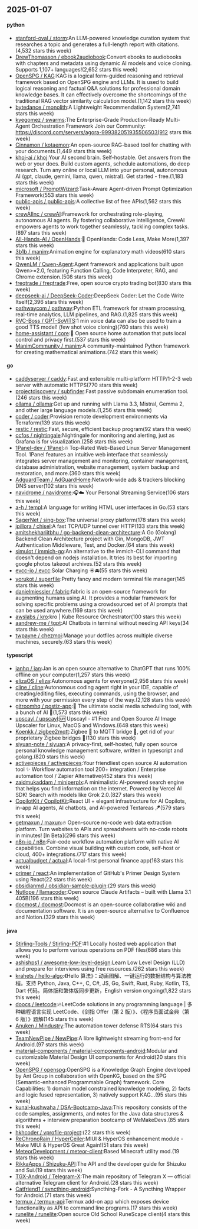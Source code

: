 ## 2025-01-07

#### python
* [stanford-oval / storm](https://github.com/stanford-oval/storm):An LLM-powered knowledge curation system that researches a topic and generates a full-length report with citations.(4,532 stars this week)
* [DrewThomasson / ebook2audiobook](https://github.com/DrewThomasson/ebook2audiobook):Convert ebooks to audiobooks with chapters and metadata using dynamic AI models and voice cloning. Supports 1,107+ languages!(2,652 stars this week)
* [OpenSPG / KAG](https://github.com/OpenSPG/KAG):KAG is a logical form-guided reasoning and retrieval framework based on OpenSPG engine and LLMs. It is used to build logical reasoning and factual Q&A solutions for professional domain knowledge bases. It can effectively overcome the shortcomings of the traditional RAG vector similarity calculation model.(1,142 stars this week)
* [bytedance / monolith](https://github.com/bytedance/monolith):A Lightweight Recommendation System(2,741 stars this week)
* [kyegomez / swarms](https://github.com/kyegomez/swarms):The Enterprise-Grade Production-Ready Multi-Agent Orchestration Framework Join our Community: https://discord.com/servers/agora-999382051935506503(912 stars this week)
* [Cinnamon / kotaemon](https://github.com/Cinnamon/kotaemon):An open-source RAG-based tool for chatting with your documents.(1,449 stars this week)
* [khoj-ai / khoj](https://github.com/khoj-ai/khoj):Your AI second brain. Self-hostable. Get answers from the web or your docs. Build custom agents, schedule automations, do deep research. Turn any online or local LLM into your personal, autonomous AI (gpt, claude, gemini, llama, qwen, mistral). Get started - free.(1,183 stars this week)
* [microsoft / PromptWizard](https://github.com/microsoft/PromptWizard):Task-Aware Agent-driven Prompt Optimization Framework(553 stars this week)
* [public-apis / public-apis](https://github.com/public-apis/public-apis):A collective list of free APIs(1,562 stars this week)
* [crewAIInc / crewAI](https://github.com/crewAIInc/crewAI):Framework for orchestrating role-playing, autonomous AI agents. By fostering collaborative intelligence, CrewAI empowers agents to work together seamlessly, tackling complex tasks.(897 stars this week)
* [All-Hands-AI / OpenHands](https://github.com/All-Hands-AI/OpenHands):🙌 OpenHands: Code Less, Make More(1,397 stars this week)
* [3b1b / manim](https://github.com/3b1b/manim):Animation engine for explanatory math videos(610 stars this week)
* [QwenLM / Qwen-Agent](https://github.com/QwenLM/Qwen-Agent):Agent framework and applications built upon Qwen>=2.0, featuring Function Calling, Code Interpreter, RAG, and Chrome extension.(508 stars this week)
* [freqtrade / freqtrade](https://github.com/freqtrade/freqtrade):Free, open source crypto trading bot(830 stars this week)
* [deepseek-ai / DeepSeek-Coder](https://github.com/deepseek-ai/DeepSeek-Coder):DeepSeek Coder: Let the Code Write Itself(2,396 stars this week)
* [pathwaycom / pathway](https://github.com/pathwaycom/pathway):Python ETL framework for stream processing, real-time analytics, LLM pipelines, and RAG.(1,825 stars this week)
* [RVC-Boss / GPT-SoVITS](https://github.com/RVC-Boss/GPT-SoVITS):1 min voice data can also be used to train a good TTS model! (few shot voice cloning)(760 stars this week)
* [home-assistant / core](https://github.com/home-assistant/core):🏡 Open source home automation that puts local control and privacy first.(537 stars this week)
* [ManimCommunity / manim](https://github.com/ManimCommunity/manim):A community-maintained Python framework for creating mathematical animations.(742 stars this week)

#### go
* [caddyserver / caddy](https://github.com/caddyserver/caddy):Fast and extensible multi-platform HTTP/1-2-3 web server with automatic HTTPS(770 stars this week)
* [projectdiscovery / subfinder](https://github.com/projectdiscovery/subfinder):Fast passive subdomain enumeration tool.(246 stars this week)
* [ollama / ollama](https://github.com/ollama/ollama):Get up and running with Llama 3.3, Mistral, Gemma 2, and other large language models.(1,256 stars this week)
* [coder / coder](https://github.com/coder/coder):Provision remote development environments via Terraform(139 stars this week)
* [restic / restic](https://github.com/restic/restic):Fast, secure, efficient backup program(92 stars this week)
* [ccfos / nightingale](https://github.com/ccfos/nightingale):Nightingale for monitoring and alerting, just as Grafana is for visualization.(258 stars this week)
* [1Panel-dev / 1Panel](https://github.com/1Panel-dev/1Panel):🔥 Top-Rated Web-Based Linux Server Management Tool. 1Panel features an intuitive web interface that seamlessly integrates server management and monitoring, container management, database administration, website management, system backup and restoration, and more.(360 stars this week)
* [AdguardTeam / AdGuardHome](https://github.com/AdguardTeam/AdGuardHome):Network-wide ads & trackers blocking DNS server(102 stars this week)
* [navidrome / navidrome](https://github.com/navidrome/navidrome):🎧☁️ Your Personal Streaming Service(106 stars this week)
* [a-h / templ](https://github.com/a-h/templ):A language for writing HTML user interfaces in Go.(53 stars this week)
* [SagerNet / sing-box](https://github.com/SagerNet/sing-box):The universal proxy platform(178 stars this week)
* [jpillora / chisel](https://github.com/jpillora/chisel):A fast TCP/UDP tunnel over HTTP(133 stars this week)
* [amitshekhariitbhu / go-backend-clean-architecture](https://github.com/amitshekhariitbhu/go-backend-clean-architecture):A Go (Golang) Backend Clean Architecture project with Gin, MongoDB, JWT Authentication Middleware, Test, and Docker.(64 stars this week)
* [simulot / immich-go](https://github.com/simulot/immich-go):An alternative to the immich-CLI command that doesn't depend on nodejs installation. It tries its best for importing google photos takeout archives.(52 stars this week)
* [evcc-io / evcc](https://github.com/evcc-io/evcc):Solar Charging ☀️🚘(55 stars this week)
* [yorukot / superfile](https://github.com/yorukot/superfile):Pretty fancy and modern terminal file manager(145 stars this week)
* [danielmiessler / fabric](https://github.com/danielmiessler/fabric):fabric is an open-source framework for augmenting humans using AI. It provides a modular framework for solving specific problems using a crowdsourced set of AI prompts that can be used anywhere.(169 stars this week)
* [awslabs / kro](https://github.com/awslabs/kro):kro | Kube Resource Orchestrator(100 stars this week)
* [aandrew-me / tgpt](https://github.com/aandrew-me/tgpt):AI Chatbots in terminal without needing API keys(34 stars this week)
* [twpayne / chezmoi](https://github.com/twpayne/chezmoi):Manage your dotfiles across multiple diverse machines, securely.(63 stars this week)

#### typescript
* [janhq / jan](https://github.com/janhq/jan):Jan is an open source alternative to ChatGPT that runs 100% offline on your computer(1,257 stars this week)
* [elizaOS / eliza](https://github.com/elizaOS/eliza):Autonomous agents for everyone(2,956 stars this week)
* [cline / cline](https://github.com/cline/cline):Autonomous coding agent right in your IDE, capable of creating/editing files, executing commands, using the browser, and more with your permission every step of the way.(2,128 stars this week)
* [gitroomhq / postiz-app](https://github.com/gitroomhq/postiz-app):📨 The ultimate social media scheduling tool, with a bunch of AI 🤖(1,573 stars this week)
* [upscayl / upscayl](https://github.com/upscayl/upscayl):🆙 Upscayl - #1 Free and Open Source AI Image Upscaler for Linux, MacOS and Windows.(648 stars this week)
* [Koenkk / zigbee2mqtt](https://github.com/Koenkk/zigbee2mqtt):Zigbee 🐝 to MQTT bridge 🌉, get rid of your proprietary Zigbee bridges 🔨(130 stars this week)
* [siyuan-note / siyuan](https://github.com/siyuan-note/siyuan):A privacy-first, self-hosted, fully open source personal knowledge management software, written in typescript and golang.(820 stars this week)
* [activepieces / activepieces](https://github.com/activepieces/activepieces):Your friendliest open source AI automation tool ✨ Workflow automation tool 200+ integration / Enterprise automation tool / Zapier Alternative(452 stars this week)
* [zaidmukaddam / miniperplx](https://github.com/zaidmukaddam/miniperplx):A minimalistic AI-powered search engine that helps you find information on the internet. Powered by Vercel AI SDK! Search with models like Grok 2.0.(827 stars this week)
* [CopilotKit / CopilotKit](https://github.com/CopilotKit/CopilotKit):React UI + elegant infrastructure for AI Copilots, in-app AI agents, AI chatbots, and AI-powered Textareas 🪁(579 stars this week)
* [getmaxun / maxun](https://github.com/getmaxun/maxun):🔥 Open-source no-code web data extraction platform. Turn websites to APIs and spreadsheets with no-code robots in minutes! [In Beta](296 stars this week)
* [n8n-io / n8n](https://github.com/n8n-io/n8n):Fair-code workflow automation platform with native AI capabilities. Combine visual building with custom code, self-host or cloud, 400+ integrations.(717 stars this week)
* [actualbudget / actual](https://github.com/actualbudget/actual):A local-first personal finance app(163 stars this week)
* [primer / react](https://github.com/primer/react):An implementation of GitHub's Primer Design System using React(22 stars this week)
* [obsidianmd / obsidian-sample-plugin](https://github.com/obsidianmd/obsidian-sample-plugin):(29 stars this week)
* [Nutlope / llamacoder](https://github.com/Nutlope/llamacoder):Open source Claude Artifacts – built with Llama 3.1 405B(196 stars this week)
* [docmost / docmost](https://github.com/docmost/docmost):Docmost is an open-source collaborative wiki and documentation software. It is an open-source alternative to Confluence and Notion.(329 stars this week)

#### java
* [Stirling-Tools / Stirling-PDF](https://github.com/Stirling-Tools/Stirling-PDF):#1 Locally hosted web application that allows you to perform various operations on PDF files(686 stars this week)
* [ashishps1 / awesome-low-level-design](https://github.com/ashishps1/awesome-low-level-design):Learn Low Level Design (LLD) and prepare for interviews using free resources.(262 stars this week)
* [krahets / hello-algo](https://github.com/krahets/hello-algo):《Hello 算法》：动画图解、一键运行的数据结构与算法教程。支持 Python, Java, C++, C, C#, JS, Go, Swift, Rust, Ruby, Kotlin, TS, Dart 代码。简体版和繁体版同步更新，English version ongoing(1,822 stars this week)
* [doocs / leetcode](https://github.com/doocs/leetcode):🔥LeetCode solutions in any programming language | 多种编程语言实现 LeetCode、《剑指 Offer（第 2 版）》、《程序员面试金典（第 6 版）》题解(145 stars this week)
* [Anuken / Mindustry](https://github.com/Anuken/Mindustry):The automation tower defense RTS(64 stars this week)
* [TeamNewPipe / NewPipe](https://github.com/TeamNewPipe/NewPipe):A libre lightweight streaming front-end for Android.(97 stars this week)
* [material-components / material-components-android](https://github.com/material-components/material-components-android):Modular and customizable Material Design UI components for Android(20 stars this week)
* [OpenSPG / openspg](https://github.com/OpenSPG/openspg):OpenSPG is a Knowledge Graph Engine developed by Ant Group in collaboration with OpenKG, based on the SPG (Semantic-enhanced Programmable Graph) framework. Core Capabilities: 1) domain model constrained knowledge modeling, 2) facts and logic fused representation, 3) natively support KAG...(95 stars this week)
* [kunal-kushwaha / DSA-Bootcamp-Java](https://github.com/kunal-kushwaha/DSA-Bootcamp-Java):This repository consists of the code samples, assignments, and notes for the Java data structures & algorithms + interview preparation bootcamp of WeMakeDevs.(85 stars this week)
* [hkhcoder / vprofile-project](https://github.com/hkhcoder/vprofile-project):(22 stars this week)
* [ReChronoRain / HyperCeiler](https://github.com/ReChronoRain/HyperCeiler):MIUI & HyperOS enhancement module - Make MIUI & HyperOS Great Again!(51 stars this week)
* [MeteorDevelopment / meteor-client](https://github.com/MeteorDevelopment/meteor-client):Based Minecraft utility mod.(19 stars this week)
* [RikkaApps / Shizuku-API](https://github.com/RikkaApps/Shizuku-API):The API and the developer guide for Shizuku and Sui.(19 stars this week)
* [TGX-Android / Telegram-X](https://github.com/TGX-Android/Telegram-X):The main repository of Telegram X — official alternative Telegram client for Android.(28 stars this week)
* [Catfriend1 / syncthing-android](https://github.com/Catfriend1/syncthing-android):Syncthing-Fork - A Syncthing Wrapper for Android.(71 stars this week)
* [termux / termux-api](https://github.com/termux/termux-api):Termux add-on app which exposes device functionality as API to command line programs.(17 stars this week)
* [runelite / runelite](https://github.com/runelite/runelite):Open source Old School RuneScape client(4 stars this week)
